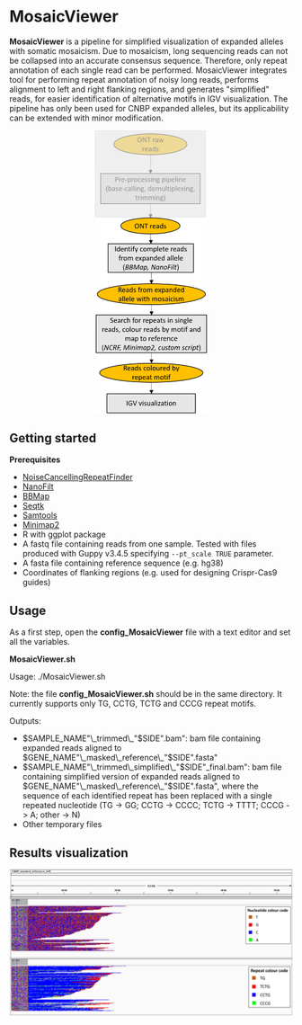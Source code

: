 # MosaicViewer

**MosaicViewer** is a pipeline for simplified visualization of expanded alleles with somatic mosaicism. Due to mosaicism, long sequencing reads can not be collapsed into an accurate consensus sequence. Therefore, only repeat annotation of each single read can be performed. MosaicViewer integrates tool for performing repeat annotation of noisy long reads, performs alignment to left and right flanking regions, and generates "simplified" reads, for easier identification of alternative motifs in IGV visualization. The pipeline has only been used for CNBP expanded alleles, but its applicability can be extended with minor modification.

<p align="center">
  <img src="Figures/MosaicViewer.png" alt="drawing" width="200" title="MosaicViewer_pipeline">
</p>

## Getting started

**Prerequisites**

* [NoiseCancellingRepeatFinder](https://github.com/makovalab-psu/NoiseCancellingRepeatFinder)
* [NanoFilt](https://github.com/wdecoster/nanofilt)
* [BBMap](https://anaconda.org/bioconda/bbmap)
* [Seqtk](https://github.com/lh3/seqtk)
* [Samtools](https://github.com/samtools/samtools)
* [Minimap2](https://github.com/lh3/minimap2)
* R with ggplot package
* A fastq file containing reads from one sample. Tested with files produced with Guppy v3.4.5 specifying ```--pt_scale TRUE``` parameter.
* A fasta file containing reference sequence (e.g. hg38)
* Coordinates of flanking regions (e.g. used for designing Crispr-Cas9 guides)

## Usage
As a first step, open the **config_MosaicViewer** file with a text editor and set all the variables. 

**MosaicViewer.sh**

Usage: ./MosaicViewer.sh

Note: the file **config_MosaicViewer.sh** should be in the same directory. It currently supports only TG, CCTG, TCTG and CCCG repeat motifs.

Outputs:

* $SAMPLE_NAME"\_trimmed\_"$SIDE".bam": bam file containing expanded reads aligned to $GENE_NAME"\_masked\_reference\_"$SIDE".fasta"
* $SAMPLE_NAME"\_trimmed\_simplified\_"$SIDE"\_final.bam": bam file containing simplified version of expanded reads aligned to $GENE_NAME"\_masked\_reference\_"$SIDE".fasta", where the sequence of each identified repeat has been replaced with a single repeated nucleotide (TG -> GG; CCTG -> CCCC; TCTG -> TTTT; CCCG -> A; other -> N)
* Other temporary files

## Results visualization

<p align="center">
  <img src="Figures/MosaicViewer_output_example.png" alt="drawing" width="800" title="MosaicViewer_output_example">
</p>

